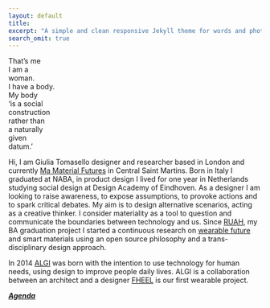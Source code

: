 ```yaml
---
layout: default
title: 
excerpt: "A simple and clean responsive Jekyll theme for words and photos."
search_omit: true
---
```

That’s me  
I am a  
woman.  
I have a body.  
My body  
‘is a social  
construction  
rather than  
a naturally  
given  
datum.’  

Hi, I am Giulia Tomasello designer and researcher based in London 
and currently [Ma Material Futures](http://www.materialfutures.com/) in Central Saint Martins.
Born in Italy I graduated at NABA, in product design
I lived for one year in Netherlands 
studying social design at Design Academy of Eindhoven.
As a designer I am looking to raise awareness, to expose assumptions, 
to provoke actions and to spark critical debates. 
My aim is to design alternative scenarios, acting as a creative thinker. 
I consider materiality as a tool to question and communicate the boundaries 
between technology and us. 
Since [RUAH](http://blog.arduino.cc/2013/04/27/an-interactive-corset-teaching-you-how-to-breath/), my BA graduation project I started a continuous research on [wearable future](https://plus.google.com/u/0/+GiuliaTomasellogi/posts) and smart materials using an open source philosophy and a trans-disciplinary design approach.

In 2014 [ALGI](http://www.zerocarati.it/?p=524) was born with the intention to use technology for human needs, 
using design to improve people daily lives.
ALGI is a collaboration between an architect and a designer [FHEEL](http://algi-fheel.tumblr.com/) is our first wearable project.

[**_Agenda_**](agenda.html)
